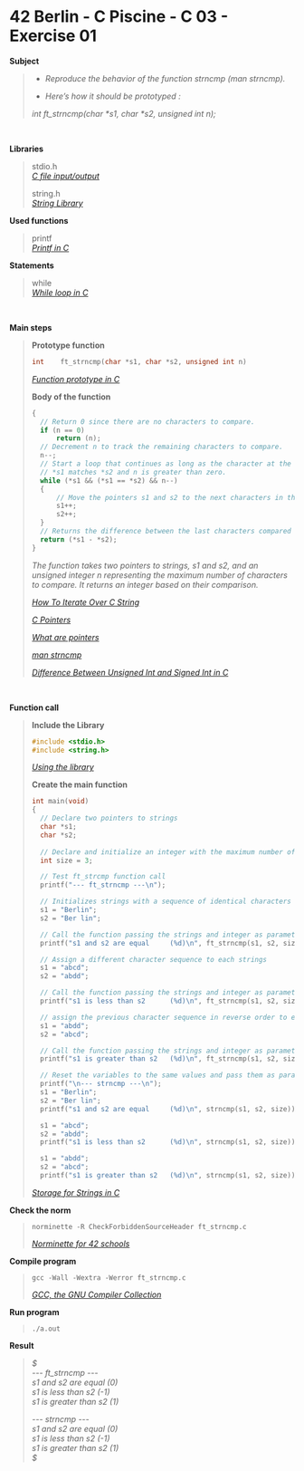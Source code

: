# 42 Berlin - C Piscine - C 03 - Exercise 01

**Subject**
> * _Reproduce the behavior of the function strncmp (man strncmp)._   
>
> * _Here’s how it should be prototyped :_   
>
>_int ft_strncmp(char *s1, char *s2, unsigned int n);_    
>

<br>

**Libraries**        
>
>stdio.h    
>_[C file input/output](https://en.wikipedia.org/wiki/C_file_input/output)_
>
>string.h    
>_[String Library](https://en.wikibooks.org/wiki/C_Programming/string.h)_    

**Used functions**   
>
>printf   
>_[Printf in C](https://www.geeksforgeeks.org/printf-in-c/)_    

**Statements**
>
>while    
>_[While loop in C](https://www.geeksforgeeks.org/c-while-loop/?ref=lbp)_

<br>

**Main steps**
>
>**Prototype function**
>```c
>int	ft_strncmp(char *s1, char *s2, unsigned int n)
>```  
>_[Function prototype in C](https://www.geeksforgeeks.org/function-prototype-in-c/)_  
>
>**Body of the function**
>```c
>{   
>	// Return 0 since there are no characters to compare.
>	if (n == 0)
>		return (n);
>	// Decrement n to track the remaining characters to compare.
>	n--;
>	// Start a loop that continues as long as the character at the current position in s1 is not null (indicating end of string),   
>	// *s1 matches *s2 and n is greater than zero. 
>	while (*s1 && (*s1 == *s2) && n--)  
>	{
>		// Move the pointers s1 and s2 to the next characters in their respective strings   
>		s1++;   
>		s2++;   
>	}   
>	// Returns the difference between the last characters compared (*s1 and *s2)
>	return (*s1 - *s2);   
>}   
>```
>_The function takes two pointers to strings, s1 and s2, and an unsigned integer n representing the maximum number of characters to compare. It returns an integer based on their comparison._    
>
>_[How To Iterate Over C String](https://dev.to/zirkelc/how-to-iterate-over-c-string-lcj)_  
>
>_[C Pointers](https://www.geeksforgeeks.org/c-pointers/)_    
>
>_[What are pointers](https://youtu.be/2ybLD6_2gKM?si=yLpSffSRbA60G3Se)_    
>
>_[man strncmp](https://www.man7.org/linux/man-pages/man3/strncmp.3.html)_    
>
>_[Difference Between Unsigned Int and Signed Int in C](https://www.geeksforgeeks.org/difference-between-unsigned-int-and-signed-int-in-c/)_    
>

<br>

**Function call**
>**Include the Library**
>```c
>#include <stdio.h>
>#include <string.h>
>```
>_[Using the library](https://www.gnu.org/software/libc/manual/html_mono/libc.html#Using-the-Library)_
>
>**Create the main function**
>```c
>int main(void)
>{   
>	// Declare two pointers to strings    
>	char *s1;
>	char *s2;
>	
>	// Declare and initialize an integer with the maximum number of characters to compare
>	int size = 3;
>
>	// Test ft_strcmp function call
>	printf("--- ft_strncmp ---\n");
>
>	// Initializes strings with a sequence of identical characters whose length is equal to the value of the size variable
>	s1 = "Berlin";
>	s2 = "Ber lin";
>
>	// Call the function passing the strings and integer as parameters
>	printf("s1 and s2 are equal     (%d)\n", ft_strncmp(s1, s2, size));
>
>	// Assign a different character sequence to each strings
>	s1 = "abcd";
>	s2 = "abdd";
>
>	// Call the function passing the strings and integer as parameters
>	printf("s1 is less than s2      (%d)\n", ft_strncmp(s1, s2, size));
>
>	// assign the previous character sequence in reverse order to each string respectively
>	s1 = "abdd";
>	s2 = "abcd";
>
>	// Call the function passing the strings and integer as parameters
>	printf("s1 is greater than s2   (%d)\n", ft_strncmp(s1, s2, size));
>
>	// Reset the variables to the same values and pass them as parameters to the strncmp function.
>	printf("\n--- strncmp ---\n");
>	s1 = "Berlin";
>	s2 = "Ber lin";
>	printf("s1 and s2 are equal     (%d)\n", strncmp(s1, s2, size));
>
>	s1 = "abcd";
>	s2 = "abdd";
>	printf("s1 is less than s2      (%d)\n", strncmp(s1, s2, size));
>
>	s1 = "abdd";
>	s2 = "abcd";
>	printf("s1 is greater than s2   (%d)\n", strncmp(s1, s2, size));
>```    
>_[Storage for Strings in C](https://www.geeksforgeeks.org/storage-for-strings-in-c/)_      

**Check the norm**
>```
>norminette -R CheckForbiddenSourceHeader ft_strncmp.c
>```
>_[Norminette for 42 schools](https://github.com/42School/norminette)_

**Compile program**
>```
>gcc -Wall -Wextra -Werror ft_strncmp.c
>```
>_[GCC, the GNU Compiler Collection](https://gcc.gnu.org)_

**Run program**
>```
>./a.out
>```

**Result**
>_$_    
>_--- ft_strncmp ---_    
>_s1 and s2 are equal     (0)_   
>_s1 is less than s2      (-1)_   
>_s1 is greater than s2   (1)_   
>    
>_--- strncmp ---_   
>_s1 and s2 are equal     (0)_   
>_s1 is less than s2      (-1)_    
>_s1 is greater than s2   (1)_     
>_$_   